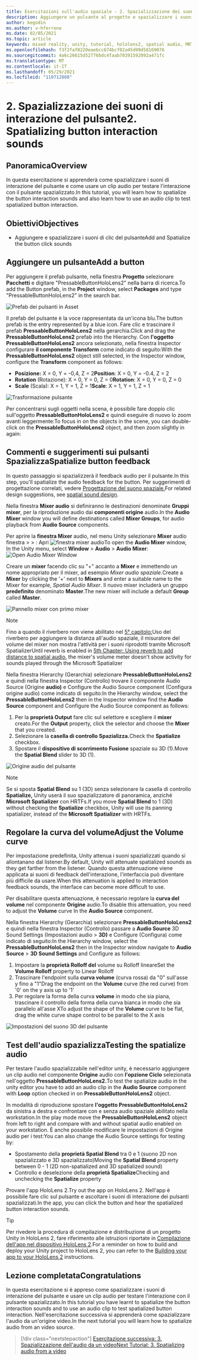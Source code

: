 ```yaml
---
title: Esercitazioni sull'audio spaziale - 2. Spazializzazione dei suoni di interazione del pulsante
description: Aggiungere un pulsante al progetto e spazializzare i suoni di interazione del pulsante.
author: kegodin
ms.author: v-hferrone
ms.date: 02/05/2021
ms.topic: article
keywords: mixed reality, unity, tutorial, hololens2, spatial audio, MRTK, mixed reality toolkit, UWP, Windows 10, HRTF, head-related transfer function, reverb, Microsoft Spatializer, prefabs, volume curve
ms.openlocfilehash: f3f2faf8220eaebcc674bcf02a45d99d58169076
ms.sourcegitcommit: 4a6c26615d52776bdc4faab70391592092a471fc
ms.translationtype: MT
ms.contentlocale: it-IT
ms.lasthandoff: 05/29/2021
ms.locfileid: "110712808"
---
```

# <a name="2-spatializing-button-interaction-sounds"></a><span data-ttu-id="d633e-105">2. Spazializzazione dei suoni di interazione del pulsante</span><span class="sxs-lookup"><span data-stu-id="d633e-105">2. Spatializing button interaction sounds</span></span>

## <a name="overview"></a><span data-ttu-id="d633e-106">Panoramica</span><span class="sxs-lookup"><span data-stu-id="d633e-106">Overview</span></span>

<span data-ttu-id="d633e-107">In questa esercitazione si apprenderà come spazializzare i suoni di interazione del pulsante e come usare un clip audio per testare l'interazione con il pulsante spazializzato.</span><span class="sxs-lookup"><span data-stu-id="d633e-107">In this tutorial, you will learn how to spatialize the button interaction sounds and also learn how to use an audio clip to test spatialized button interaction.</span></span>  

## <a name="objectives"></a><span data-ttu-id="d633e-108">Obiettivi</span><span class="sxs-lookup"><span data-stu-id="d633e-108">Objectives</span></span>

* <span data-ttu-id="d633e-109">Aggiungere e spazializzare i suoni di clic del pulsante</span><span class="sxs-lookup"><span data-stu-id="d633e-109">Add and Spatialize the button click sounds</span></span>

## <a name="add-a-button"></a><span data-ttu-id="d633e-110">Aggiungere un pulsante</span><span class="sxs-lookup"><span data-stu-id="d633e-110">Add a button</span></span>

<span data-ttu-id="d633e-111">Per aggiungere il prefab pulsante, nella finestra **Progetto** selezionare **Pacchetti** e digitare "PressableButtonHoloLens2" nella barra di ricerca.</span><span class="sxs-lookup"><span data-stu-id="d633e-111">To add the Button prefab, in the **Project** window, select **Packages** and type "PressableButtonHoloLens2" in the search bar.</span></span>

![Prefab dei pulsanti in Asset](images/spatial-audio/spatial-audio-02-section1-step1-1.PNG)

<span data-ttu-id="d633e-113">Il prefab del pulsante è la voce rappresentata da un'icona blu.</span><span class="sxs-lookup"><span data-stu-id="d633e-113">The button prefab is the entry represented by a blue icon.</span></span> <span data-ttu-id="d633e-114">Fare clic e trascinare il prefab **PressableButtonHoloLens2** nella gerarchia.</span><span class="sxs-lookup"><span data-stu-id="d633e-114">Click and drag the **PressableButtonHoloLens2** prefab into the Hierarchy.</span></span> <span data-ttu-id="d633e-115">Con **l'oggetto PressableButtonHoloLens2** ancora selezionato, nella finestra Inspector configurare **il componente Transform** come indicato di seguito:</span><span class="sxs-lookup"><span data-stu-id="d633e-115">With the **PressableButtonHoloLens2** object still selected, in the Inspector window, configure the **Transform** component as follows:</span></span>

* <span data-ttu-id="d633e-116">**Posizione:** X = 0, Y = -0,4, Z = 2</span><span class="sxs-lookup"><span data-stu-id="d633e-116">**Position**: X = 0, Y = -0.4, Z = 2</span></span>
* <span data-ttu-id="d633e-117">**Rotation** (Rotazione): X = 0, Y = 0, Z = 0</span><span class="sxs-lookup"><span data-stu-id="d633e-117">**Rotation**: X = 0, Y = 0, Z = 0</span></span>
* <span data-ttu-id="d633e-118">**Scale** (Scala): X = 1, Y = 1, Z = 1</span><span class="sxs-lookup"><span data-stu-id="d633e-118">**Scale**: X = 1, Y = 1, Z = 1</span></span>

![Trasformazione pulsante](images/spatial-audio/spatial-audio-02-section1-step1-2.PNG)

<span data-ttu-id="d633e-120">Per concentrarsi sugli oggetti nella scena, è possibile fare doppio clic sull'oggetto **PressableButtonHoloLens2** e quindi eseguire di nuovo lo zoom avanti leggermente:</span><span class="sxs-lookup"><span data-stu-id="d633e-120">To focus in on the objects in the scene, you can double-click on the **PressableButtonHoloLens2** object, and then zoom slightly in again:</span></span>

## <a name="spatialize-button-feedback"></a><span data-ttu-id="d633e-121">Commenti e suggerimenti sui pulsanti Spazializza</span><span class="sxs-lookup"><span data-stu-id="d633e-121">Spatialize button feedback</span></span>

<span data-ttu-id="d633e-122">In questo passaggio si spazializzerà il feedback audio per il pulsante.</span><span class="sxs-lookup"><span data-stu-id="d633e-122">In this step, you'll spatialize the audio feedback for the button.</span></span> <span data-ttu-id="d633e-123">Per suggerimenti di progettazione correlati, vedere [Progettazione del suono spaziale.](../../../design/spatial-sound-design.md)</span><span class="sxs-lookup"><span data-stu-id="d633e-123">For related design suggestions, see [spatial sound design](../../../design/spatial-sound-design.md).</span></span>

<span data-ttu-id="d633e-124">Nella finestra **Mixer audio** si definiranno le destinazioni denominate **Gruppi mixer**, per la riproduzione audio dai **componenti origine** audio.</span><span class="sxs-lookup"><span data-stu-id="d633e-124">In the **Audio Mixer** window you will define destinations called **Mixer Groups**, for audio playback from **Audio Source** components.</span></span>

<span data-ttu-id="d633e-125">Per aprire la **finestra Mixer** audio, nel menu Unity selezionare **Mixer** audio finestra  >    >  : Apri ![ finestra mixer audio](images/spatial-audio/spatial-audio-02-section2-step1-1.PNG)</span><span class="sxs-lookup"><span data-stu-id="d633e-125">To open the **Audio Mixer** window, In the Unity menu, select **Window** > **Audio** > **Audio Mixer**: ![Open Audio Mixer Window](images/spatial-audio/spatial-audio-02-section2-step1-1.PNG)</span></span>

 <span data-ttu-id="d633e-126">Creare un **mixer** facendo clic su "+" accanto a **Mixer** e immettendo un nome appropriato per il mixer, ad esempio _Mixer audio spaziale._</span><span class="sxs-lookup"><span data-stu-id="d633e-126">Create a **Mixer** by clicking the '+' next to **Mixers** and enter a suitable name to the Mixer for example, _Spatial Audio Mixer_.</span></span> <span data-ttu-id="d633e-127">Il nuovo mixer includerà un gruppo **predefinito** denominato **Master**.</span><span class="sxs-lookup"><span data-stu-id="d633e-127">The new mixer will include a default **Group** called **Master**.</span></span>

![Pannello mixer con primo mixer](images/spatial-audio/spatial-audio-02-section2-step1-2.PNG)

> [!NOTE]
> <span data-ttu-id="d633e-129">Fino a quando il riverbero non viene abilitato nel [5° capitolo:](unity-spatial-audio-ch5.md)Uso del riverbero per aggiungere la distanza all'audio spaziale, il misuratore del volume del mixer non mostra l'attività per i suoni riprodotti tramite Microsoft Spatializer</span><span class="sxs-lookup"><span data-stu-id="d633e-129">Until reverb is enabled in [5th Chapter: Using reverb to add distance to spatial audio](unity-spatial-audio-ch5.md), the mixer's volume meter doesn't show activity for sounds played through the Microsoft Spatializer</span></span>

<span data-ttu-id="d633e-130">Nella finestra Hierarchy (Gerarchia) selezionare **PressableButtonHoloLens2** e quindi nella finestra Inspector (Controllo) trovare il componente Audio Source (Origine **audio)** e Configure the Audio Source component (Configura origine audio) come indicato di seguito:</span><span class="sxs-lookup"><span data-stu-id="d633e-130">In the Hierarchy window, select the **PressableButtonHoloLens2** then in the Inspector window find the **Audio Source** component and Configure the Audio Source component as follows:</span></span>

1. <span data-ttu-id="d633e-131">Per la **proprietà Output** fare clic sul selettore e scegliere il **mixer** creato.</span><span class="sxs-lookup"><span data-stu-id="d633e-131">For the **Output** property, click the selector and choose the **Mixer** that you created.</span></span>
2. <span data-ttu-id="d633e-132">Selezionare la **casella di controllo Spazializza.**</span><span class="sxs-lookup"><span data-stu-id="d633e-132">Check the **Spatialize** checkbox.</span></span>
3. <span data-ttu-id="d633e-133">Spostare il **dispositivo di scorrimento Fusione** spaziale su 3D (1).</span><span class="sxs-lookup"><span data-stu-id="d633e-133">Move the **Spatial Blend** slider to 3D (1).</span></span>

![Origine audio del pulsante](images/spatial-audio/spatial-audio-02-section2-step1-3.PNG)

> [!NOTE]
> <span data-ttu-id="d633e-135">Se si sposta **Spatial Blend** su 1 (3D) senza selezionare la casella di controllo **Spatialize,** Unity userà il suo spazializzatore di panoramica, anziché **Microsoft Spatializer** con HRTFs.</span><span class="sxs-lookup"><span data-stu-id="d633e-135">If you move **Spatial Blend** to 1 (3D) without checking the **Spatialize** checkbox, Unity will use its panning spatializer, instead of the **Microsoft Spatializer** with HRTFs.</span></span>

## <a name="adjust-the-volume-curve"></a><span data-ttu-id="d633e-136">Regolare la curva del volume</span><span class="sxs-lookup"><span data-stu-id="d633e-136">Adjust the Volume curve</span></span>

<span data-ttu-id="d633e-137">Per impostazione predefinita, Unity attenua i suoni spazializzati quando si allontanano dal listener.</span><span class="sxs-lookup"><span data-stu-id="d633e-137">By default, Unity will attenuate spatialized sounds as they get farther from the listener.</span></span> <span data-ttu-id="d633e-138">Quando questa attenuazione viene applicata ai suoni di feedback dell'interazione, l'interfaccia può diventare più difficile da usare.</span><span class="sxs-lookup"><span data-stu-id="d633e-138">When this attenuation is applied to interaction feedback sounds, the interface can become more difficult to use.</span></span>

<span data-ttu-id="d633e-139">Per disabilitare questa attenuazione, è necessario regolare la **curva del volume** nel componente **Origine** audio.</span><span class="sxs-lookup"><span data-stu-id="d633e-139">To disable this attenuation, you need to adjust the **Volume** curve In the **Audio Source** component.</span></span>

<span data-ttu-id="d633e-140">Nella finestra Hierarchy (Gerarchia) selezionare **PressableButtonHoloLens2** e quindi nella finestra Inspector (Controllo) passare a **Audio Source** 3D Sound Settings (Impostazioni audio  >  **3D)** e Configure (Configura) come indicato di seguito:</span><span class="sxs-lookup"><span data-stu-id="d633e-140">In the Hierarchy window, select the **PressableButtonHoloLens2** then in the Inspector window navigate to  **Audio Source** > **3D Sound Settings** and Configure as follows:</span></span>

1. <span data-ttu-id="d633e-141">Impostare la **proprietà Rolloff del** volume su Rolloff lineare</span><span class="sxs-lookup"><span data-stu-id="d633e-141">Set the **Volume Rolloff** property to Linear Rolloff</span></span>
2. <span data-ttu-id="d633e-142">Trascinare l'endpoint sulla **curva volume** (curva rossa) da "0" sull'asse y fino a "1"</span><span class="sxs-lookup"><span data-stu-id="d633e-142">Drag the endpoint on the **Volume** curve (the red curve) from '0' on the y axis up to '1'</span></span>
3. <span data-ttu-id="d633e-143">Per regolare la forma della curva **volume** in modo che sia piana, trascinare il controllo della forma della curva bianca in modo che sia parallelo all'asse X</span><span class="sxs-lookup"><span data-stu-id="d633e-143">To adjust the shape of the **Volume** curve to be flat, drag the white curve shape control to be parallel to the X axis</span></span>

![Impostazioni del suono 3D del pulsante](images/spatial-audio/spatial-audio-02-section3-step1-1.PNG)

## <a name="testing-the-spatialize-audio"></a><span data-ttu-id="d633e-145">Test dell'audio spazializza</span><span class="sxs-lookup"><span data-stu-id="d633e-145">Testing the spatialize audio</span></span>

<span data-ttu-id="d633e-146">Per testare l'audio spazializzabile nell'editor unity, è necessario aggiungere un clip audio nel componente **Origine** audio con **l'opzione Ciclo** selezionata nell'oggetto **PressableButtonHoloLens2.**</span><span class="sxs-lookup"><span data-stu-id="d633e-146">To test the spatialize audio in the unity editor you have to add an audio clip in the **Audio Source** component with **Loop** option checked in on **PressableButtonHoloLens2** object.</span></span>

<span data-ttu-id="d633e-147">In modalità di riproduzione spostare **l'oggetto PressableButtonHoloLens2** da sinistra a destra e confrontare con e senza audio spaziale abilitato nella workstation.</span><span class="sxs-lookup"><span data-stu-id="d633e-147">In the play mode move the **PressableButtonHoloLens2** object from left to right and compare with and without spatial audio enabled on your workstation.</span></span> <span data-ttu-id="d633e-148">È anche possibile modificare le impostazioni di Origine audio per i test:</span><span class="sxs-lookup"><span data-stu-id="d633e-148">You can also change the Audio Source settings for testing by:</span></span>

* <span data-ttu-id="d633e-149">Spostamento della **proprietà Spatial Blend** tra 0 e 1 (suono 2D non spazializzato e 3D spazializzato)</span><span class="sxs-lookup"><span data-stu-id="d633e-149">Moving the **Spatial Blend** property between 0 - 1 (2D non-spatialized and 3D spatialized sound)</span></span>
* <span data-ttu-id="d633e-150">Controllo e deselezione della **proprietà Spatialize**</span><span class="sxs-lookup"><span data-stu-id="d633e-150">Checking and unchecking the **Spatialize** property</span></span>

<span data-ttu-id="d633e-151">Provare l'app HoloLens 2.</span><span class="sxs-lookup"><span data-stu-id="d633e-151">Try out the app on HoloLens 2.</span></span> <span data-ttu-id="d633e-152">Nell'app è possibile fare clic sul pulsante e ascoltare i suoni di interazione dei pulsanti spazializzati.</span><span class="sxs-lookup"><span data-stu-id="d633e-152">In the app, you can click the button and hear the spatialized button interaction sounds.</span></span>

> [!TIP]
> <span data-ttu-id="d633e-153">Per rivedere la procedura di compilazione e distribuzione di un progetto Unity in HoloLens 2, fare riferimento alle istruzioni riportate in [Compilazione dell'app nel dispositivo HoloLens 2](mr-learning-base-02.md#building-your-application-to-your-hololens-2).</span><span class="sxs-lookup"><span data-stu-id="d633e-153">For a reminder on how to build and deploy your Unity project to HoloLens 2, you can refer to the [Building your app to your HoloLens 2](mr-learning-base-02.md#building-your-application-to-your-hololens-2) instructions.</span></span>

## <a name="congratulations"></a><span data-ttu-id="d633e-154">Lezione completata</span><span class="sxs-lookup"><span data-stu-id="d633e-154">Congratulations</span></span>

<span data-ttu-id="d633e-155">In questa esercitazione si è appreso come spazializzare i suoni di interazione del pulsante e usare un clip audio per testare l'interazione con il pulsante spazializzato.</span><span class="sxs-lookup"><span data-stu-id="d633e-155">In this tutorial you have learnt to spatialize the button interaction sounds and to use an audio clip to test spatialized button interaction.</span></span> <span data-ttu-id="d633e-156">Nell'esercitazione successiva si apprenderà come spazializzare l'audio da un'origine video.</span><span class="sxs-lookup"><span data-stu-id="d633e-156">In the next tutorial you will learn how to spatialize audio from an video source.</span></span>

> [!div class="nextstepaction"]
> [<span data-ttu-id="d633e-157">Esercitazione successiva: 3. Spazializzazione dell'audio da un video</span><span class="sxs-lookup"><span data-stu-id="d633e-157">Next Tutorial: 3. Spatializing audio from a video</span></span>](unity-spatial-audio-ch3.md)
